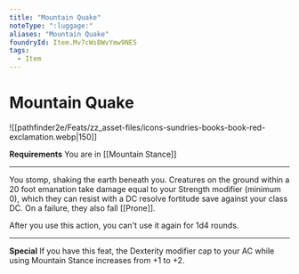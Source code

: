 ```yaml
---
title: "Mountain Quake"
noteType: ":luggage:"
aliases: "Mountain Quake"
foundryId: Item.Mv7cWsBWvYmw9NE5
tags:
  - Item
---
```


# Mountain Quake
![[pathfinder2e/Feats/zz_asset-files/icons-sundries-books-book-red-exclamation.webp|150]]

**Requirements** You are in [[Mountain Stance]]

* * *

You stomp, shaking the earth beneath you. Creatures on the ground within a 20 foot emanation take damage equal to your Strength modifier (minimum 0), which they can resist with a DC resolve fortitude save against your class DC. On a failure, they also fall [[Prone]].

After you use this action, you can't use it again for 1d4 rounds.

* * *

**Special** If you have this feat, the Dexterity modifier cap to your AC while using Mountain Stance increases from +1 to +2.
